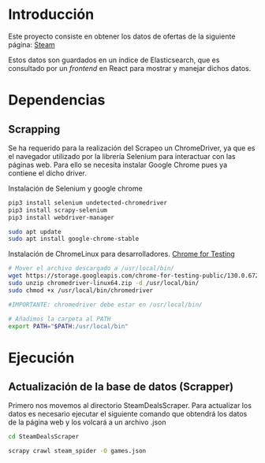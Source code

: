# Introducción
Este proyecto consiste en obtener los datos de ofertas de la siguiente página: [Steam]('https://store.steampowered.com/search/?specials=1')

Estos datos son guardados en un índice de Elasticsearch, que es consultado por un _frontend_ en React para mostrar y manejar dichos datos.

# Dependencias

## Scrapping
Se ha requerido para la realización del Scrapeo un ChromeDriver, ya que es el navegador utilizado por la librería Selenium para interactuar con las páginas web. Para ello se necesita instalar Google Chrome pues ya contiene el dicho driver.

Instalación de Selenium y google chrome

``` bash
pip3 install selenium undetected-chromedriver
pip3 install scrapy-selenium
pip3 install webdriver-manager

sudo apt update
sudo apt install google-chrome-stable

```
Instalación de ChromeLinux para desarrolladores.
[Chrome for Testing](https://googlechromelabs.github.io/chrome-for-testing/#stable)

``` bash
# Mover el archivo descargado a /usr/local/bin/
wget https://storage.googleapis.com/chrome-for-testing-public/130.0.6723.69/linux64/chromedriver-linux64.zip
sudo unzip chromedriver-linux64.zip -d /usr/local/bin/
sudo chmod +x /usr/local/bin/chromedriver

#IMPORTANTE: chromedriver debe estar en /usr/local/bin/

# Añadimos la carpeta al PATH
export PATH="$PATH:/usr/local/bin"

```

# Ejecución

## Actualización de la base de datos (Scrapper)

Primero nos movemos al directorio SteamDealsScraper.
Para actualizar los datos es necesario ejecutar el siguiente comando que obtendrá los datos de la página web y los volcará a un archivo .json

``` bash
cd SteamDealsScraper

scrapy crawl steam_spider -O games.json
```
